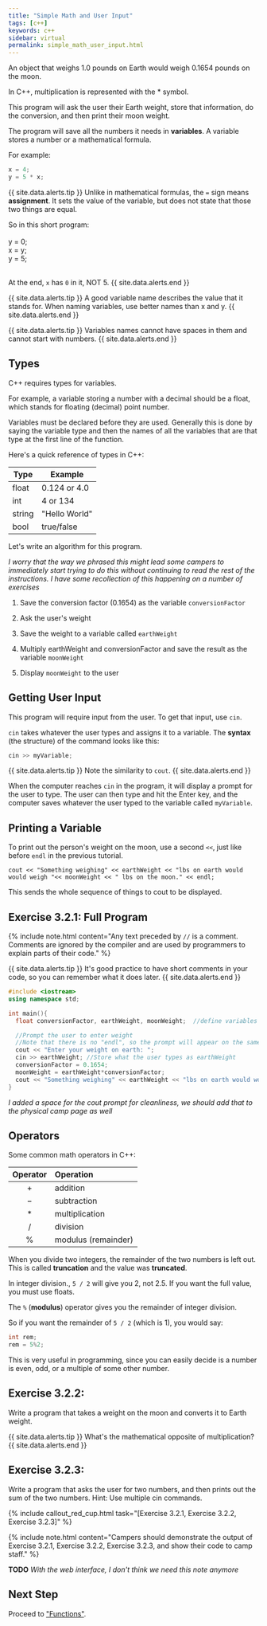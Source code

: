 ```yaml
---
title: "Simple Math and User Input"
tags: [c++]
keywords: c++
sidebar: virtual
permalink: simple_math_user_input.html
---
```


An object that weighs 1.0 pounds on Earth would weigh 0.1654 pounds on the moon.

In C++, multiplication is represented with the * symbol.

This program will ask the user their Earth weight, store that information, do the conversion, and then print their moon weight.

The program will save all the numbers it needs in <b>variables</b>. A variable stores a number or a mathematical formula.

For example:

```cpp
x = 4;
y = 5 * x;
```

{{ site.data.alerts.tip }}
Unlike in mathematical formulas, the `=` sign means <b>assignment</b>. It sets the value of the variable, but does not state that those two things are equal.

So in this short program:
<br>
<br>
y = 0;
<br>
x = y;
<br>
y = 5;
<br>
<br>

At the end, `x` has `0` in it, NOT 5.
{{ site.data.alerts.end }}

{{ site.data.alerts.tip }}
A good variable name describes the value that it stands for. When naming variables, use better names than x and y. 
{{ site.data.alerts.end }}

{{ site.data.alerts.tip }}
Variables names cannot have spaces in them and cannot start with numbers.
{{ site.data.alerts.end }}

## Types

C++ requires types for variables.

For example, a variable storing a number with a decimal should be a float, which stands for floating (decimal) point number.

Variables must be declared before they are used. Generally this is done by saying the variable type and then the names of all the variables that are that type at the first line of the function.

Here's a quick reference of types in C++:

Type    | Example
--------|-------------
float	| 0.124 or 4.0
int	    | 4 or 134
string	| "Hello World"
bool	| true/false

Let's write an algorithm for this program.

*I worry that the way we phrased this might lead some campers to immediately start trying to do this without continuing to read the rest of the instructions. I have some recollection of this happening on a number of exercises*

1. Save the conversion factor (0.1654) as the variable `conversionFactor`

2. Ask the user's weight

3. Save the weight to a variable called `earthWeight`

4. Multiply earthWeight and conversionFactor and save the result as the variable `moonWeight`

5. Display `moonWeight` to the user

## Getting User Input

This program will require input from the user. To get that input, use `cin`.

`cin` takes whatever the user types and assigns it to a variable. The <b>syntax</b> (the structure) of the command looks like this:

```cpp
cin >> myVariable;
```

{{ site.data.alerts.tip }}
Note the similarity to `cout`.
{{ site.data.alerts.end }}

When the computer reaches `cin` in the program, it will display a prompt for the user to type. The user can then type and hit the Enter key, and the computer saves whatever the user typed to the variable called `myVariable`.

## Printing a Variable

To print out the person's weight on the moon, use a second `<<`, just like before `endl` in the previous tutorial.

```
cout << "Something weighing" << earthWeight << "lbs on earth would would weigh "<< moonWeight << " lbs on the moon." << endl;
```

This sends the whole sequence of things to cout to be displayed.

## Exercise 3.2.1: Full Program

{% include note.html content="Any text preceded by `//` is a comment.
<br>Comments are ignored by the compiler and are used by programmers to explain parts of their code." %}


{{ site.data.alerts.tip }}
It's good practice to have short comments in your code, so you can remember what it does later.
{{ site.data.alerts.end }}

```cpp
#include <iostream>
using namespace std;

int main(){
  float conversionFactor, earthWeight, moonWeight;  //define variables as floats

  //Prompt the user to enter weight
  //Note that there is no "endl", so the prompt will appear on the same line.
  cout << "Enter your weight on earth: ";
  cin >> earthWeight; //Store what the user types as earthWeight
  conversionFactor = 0.1654;
  moonWeight = earthWeight*conversionFactor;
  cout << "Something weighing" << earthWeight << "lbs on earth would would weigh "<< moonWeight << " lbs on the moon." << endl;  //print out conversion
}
```

*I added a space for the cout prompt for cleanliness, we should add that to the physical camp page as well*

## Operators

Some common math operators in C++:

Operator |	Operation
:-------:|:---------
+	     | addition
−	     | subtraction
*	     | multiplication
/	     | division
%	     | modulus (remainder)

When you divide two integers, the remainder of the two numbers is left out. This is called <b>truncation</b> and the value was <b>truncated</b>.

In integer division., `5 / 2` will give you 2, not 2.5. If you want the full value, you must use floats.

The `%` (<b>modulus</b>) operator gives you the remainder of integer division.

So if you want the remainder of `5 / 2` (which is 1), you would say:

```cpp
int rem;
rem = 5%2;
```

This is very useful in programming, since you can easily decide is a number is even, odd, or a multiple of some other number.

## Exercise 3.2.2:

Write a program that takes a weight on the moon and converts it to Earth weight.

{{ site.data.alerts.tip }}
What's the mathematical opposite of multiplication?
{{ site.data.alerts.end }}

## Exercise 3.2.3:

Write a program that asks the user for two numbers, and then prints out the sum of the two numbers. Hint: Use multiple cin commands.

{% include callout_red_cup.html task="[Exercise 3.2.1, Exercise 3.2.2, Exercise 3.2.3]" %}

{% include note.html content="Campers should demonstrate the output of Exercise 3.2.1, Exercise 3.2.2, Exercise 3.2.3, and show their code to camp staff." %}

**TODO** *With the web interface, I don't think we need this note anymore*

## Next Step

Proceed to ["Functions"](functions.html).
